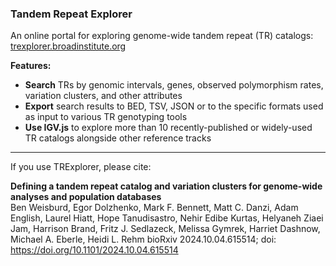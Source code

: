 ### Tandem Repeat Explorer

An online portal for exploring genome-wide tandem repeat (TR) catalogs: <br />
[trexplorer.broadinstitute.org](https://trexplorer.broadinstitute.org/)<br />

<p><b>Features:</b>
    <ul>
        <li><b>Search</b> TRs by genomic intervals, genes, observed polymorphism rates, variation clusters, and other attributes</li>
        <li><b>Export</b> search results to BED, TSV, JSON or to the specific formats used as input to various TR genotyping tools</li>
        <li><b>Use IGV.js</b> to explore more than 10 recently-published or widely-used TR catalogs alongside other reference tracks</li>
    </ul>
</p>

<hr>

If you use TRExplorer, please cite:

<b>Defining a tandem repeat catalog and variation clusters for genome-wide analyses and population databases</b><br />
Ben Weisburd, Egor Dolzhenko, Mark F. Bennett, Matt C. Danzi, Adam English, Laurel Hiatt, Hope Tanudisastro, Nehir Edibe Kurtas, Helyaneh Ziaei Jam, Harrison Brand, Fritz J. Sedlazeck, Melissa Gymrek, Harriet Dashnow, Michael A. Eberle, Heidi L. Rehm bioRxiv 2024.10.04.615514; doi: https://doi.org/10.1101/2024.10.04.615514



